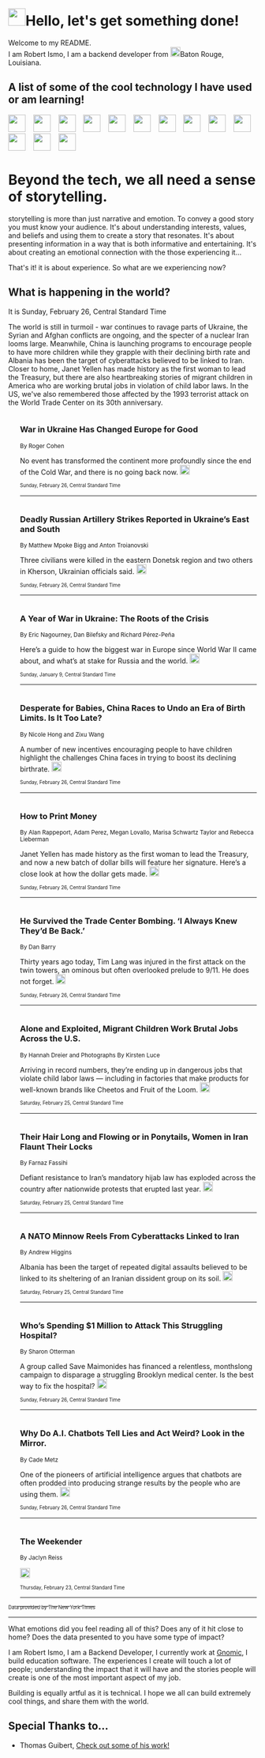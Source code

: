 <h1><img src="https://emojis.slackmojis.com/emojis/images/1643514375/3493/hot-coffee.gif?1643514375" width="35"/>Hello, let's get something done!</h1>

<p>Welcome to my README.<br/>
I am Robert Ismo, I am a backend developer from <img src="https://emojis.slackmojis.com/emojis/images/1638395689/50435/moulin_rouge.png?1638395689" width="20"/>Baton Rouge, Louisiana.</p>
<h2>A list of some of the cool technology I have used or am learning!</h2>
<p>
<img src="https://emojis.slackmojis.com/emojis/images/1643516091/21142/meow_bongotap.gif?1643516091" width="35" alt="">
<img src="https://img.shields.io/badge/Favorite%20Frontend%20Framework-SvelteKit-f83903" alt="">
<img src="https://img.shields.io/badge/Second%20Favorite-Vue-40b581" alt="">
<img src="https://img.shields.io/badge/Most%20Used%20Runtime-Nodejs-78b061" alt="">
<img src="https://emojis.slackmojis.com/emojis/images/1643517416/34482/fire.gif?1643517416" width="35" alt="">
<img src="https://img.shields.io/badge/Javascript%20But%20Better-Typescript-0078ca" alt="">
<img src="https://img.shields.io/badge/Favorite%20Language-Elixir-3e244d" alt="">
<img src="https://img.shields.io/badge/Containerize%20Everything-Docker-6ac9ef" alt="">
<img src="https://emojis.slackmojis.com/emojis/images/1643514596/5999/meow_party.gif?1643514596" width="35" alt="">
<img src="https://img.shields.io/badge/API%20Love%20Language-Graphql-de32a5" alt="">
<img src="https://img.shields.io/badge/Our%20Favorite%20Version%20Controller-Git-e94f33" alt="">
<img src="https://img.shields.io/badge/Favorite%20Database-Redis-d42d1d" alt="">
<img src="https://emojis.slackmojis.com/emojis/images/1643514559/5584/deployparrot.gif?1643514559" width="35" alt="">
<img src="https://img.shields.io/badge/Container%20Interstate-RabbitMQ-f66200" alt="">
<img src="https://img.shields.io/badge/Gotta%20Learn-Kubernetes-316adf" alt="">
<img src="https://img.shields.io/badge/Really%20Mature%20Now-WASM-654fef" alt="">
<img src="https://emojis.slackmojis.com/emojis/images/1666642497/61942/dance_vibe.gif?1666642497" width="35" alt="">
<img src="https://img.shields.io/badge/For%20My%20M1-ARM64-657d96" alt="">
<img src="https://img.shields.io/badge/Loving%20This%20So%20Much-TailwindCSS-17bcb5" alt="">
<img src="https://img.shields.io/badge/Cool%20Build%20Tool-Vite-f9cb24" alt="">
<img src="https://emojis.slackmojis.com/emojis/images/1669231376/62819/working-on-it.gif?1669231376" width="35" alt="">
<img src="https://img.shields.io/badge/Fun%20and%20Easy%20Database-MongoDB-5f8c49" alt="">
<img src="https://img.shields.io/badge/JS%20Life%20Support-NPM-c73737" alt="">
<img src="https://img.shields.io/badge/I%20Liked%20It-DynamoDB-0073b9" alt="">
<img src="https://emojis.slackmojis.com/emojis/images/1643514045/46/question.gif?1643514045" width="35" alt="">
<img src="https://img.shields.io/badge/cool-React-60d6f9" alt="">
<img src="https://img.shields.io/badge/Future%20Big%20Project-Lambda-f37e00" alt="">
<img src="https://img.shields.io/badge/NPM%20But%20Better-PNPM-f1aa07" alt="">
<img src="https://emojis.slackmojis.com/emojis/images/1643514943/9662/fbwow.gif?1643514943" width="35" alt="">
<img src="https://img.shields.io/badge/First%20Language-C-662079" alt="">
<img src="https://img.shields.io/badge/Where%20I%20Deploy%20Frontend-Vercel-000000" alt="">
<img src="https://img.shields.io/badge/Who%20Does%20not%20Want%20an%20App-Swift-f9492a" alt="">
<img src="https://emojis.slackmojis.com/emojis/images/1643514058/151/javascript.png?1643514058" width="35" alt="">
<img src="https://img.shields.io/badge/cool-Python-fbd542" alt="">
<img src="https://img.shields.io/badge/Favorite%20Something-Stripe-656cdc" alt="">
<img src="https://img.shields.io/badge/Of%20Course-HTML5-ed6327" alt="">
<img src="https://emojis.slackmojis.com/emojis/images/1660415405/60731/bomb.gif?1660415405" width="35" alt="">
<img src="https://img.shields.io/badge/hate-CSS-2964ec" alt="">
<img src="https://img.shields.io/badge/Learning-CircleCI-141215" alt="">
<img src="https://img.shields.io/badge/Learning-Rust-fbbb3b" alt="">
<img src="https://emojis.slackmojis.com/emojis/images/1660415397/60712/writing-hand.gif?1660415397" width="35" alt="">
<img src="https://img.shields.io/badge/Dev%20Browser%20of%20Choice-Firefox-cc4e26" alt="">
<img src="https://img.shields.io/badge/Recoverying%20From%20Windows-UNIX-1781e3" alt="">
<img src="https://img.shields.io/badge/LOVE-LogSeq-90c1c2" alt="">
<img src="https://emojis.slackmojis.com/emojis/images/1643514066/223/kirby.gif?1643514066" width="35" alt="">
<img src="https://img.shields.io/badge/Daily%20Driver-MacOS-e6e6e8" alt="">
<img src="https://img.shields.io/badge/Git%20Server-Github-000000" alt="">
<img src="https://img.shields.io/badge/enjoyable-EC2-f17428" alt="">
<img src="https://emojis.slackmojis.com/emojis/images/1643514239/2069/excited.gif?1643514239" width="35" alt="">
</p>
<h1>Beyond the tech, we all need a sense of storytelling.</h1>
<p>storytelling is more than just narrative and emotion. To convey a good story you must know your audience. It's about understanding interests, values, and beliefs and using them to create a story that resonates. It's about presenting information in a way that is both informative and entertaining. It's about creating an emotional connection with the those experiencing it...</p>
<p>That's it! it is about experience. So what are we experiencing now?</p>
<h2>What is happening in the world?</h2>
<p>It is Sunday, February 26, Central Standard Time</p>
<p>
The world is still in turmoil - war continues to ravage parts of Ukraine, the Syrian and Afghan conflicts are ongoing, and the specter of a nuclear Iran looms large. Meanwhile, China is launching programs to encourage people to have more children while they grapple with their declining birth rate and Albania has been the target of cyberattacks believed to be linked to Iran. Closer to home, Janet Yellen has made history as the first woman to lead the Treasury, but there are also heartbreaking stories of migrant children in America who are working brutal jobs in violation of child labor laws. In the US, we&#39;ve also remembered those affected by the 1993 terrorist attack on the World Trade Center on its 30th anniversary.</p>
<ol>
<img src="https://img.shields.io/badge/-world-blue" alt="">
<h3>War in Ukraine Has Changed Europe for Good</h3>
<sub>By Roger Cohen</sub>
<p>No event has transformed the continent more profoundly since the end of the Cold War, and there is no going back now.  <a href="https://nyti.ms/3IW2a0i"><img src="https://developer.nytimes.com/files/poweredby_nytimes_30b.png?v=1583354208352" height="20"></a></p>
<sub><sub>Sunday, February 26, Central Standard Time</sub></sub>
<hr/>
<img src="https://img.shields.io/badge/-world-blue" alt="">
<h3>Deadly Russian Artillery Strikes Reported in Ukraine’s East and South</h3>
<sub>By Matthew Mpoke Bigg and Anton Troianovski</sub>
<p>Three civilians were killed in the eastern Donetsk region and two others in Kherson, Ukrainian officials said.  <a href="https://nyti.ms/3IvHOtm"><img src="https://developer.nytimes.com/files/poweredby_nytimes_30b.png?v=1583354208352" height="20"></a></p>
<sub><sub>Sunday, February 26, Central Standard Time</sub></sub>
<hr/>
<img src="https://img.shields.io/badge/-world-blue" alt="">
<h3>A Year of War in Ukraine: The Roots of the Crisis</h3>
<sub>By Eric Nagourney, Dan Bilefsky and Richard Pérez-Peña</sub>
<p>Here’s a guide to how the biggest war in Europe since World War II came about, and what’s at stake for Russia and the world.  <a href="https://nyti.ms/3KEHhWk"><img src="https://developer.nytimes.com/files/poweredby_nytimes_30b.png?v=1583354208352" height="20"></a></p>
<sub><sub>Sunday, January 9, Central Standard Time</sub></sub>
<hr/>
<img src="https://img.shields.io/badge/-world-blue" alt="">
<h3>Desperate for Babies, China Races to Undo an Era of Birth Limits. Is It Too Late?</h3>
<sub>By Nicole Hong and Zixu Wang</sub>
<p>A number of new incentives encouraging people to have children highlight the challenges China faces in trying to boost its declining birthrate.  <a href="https://nyti.ms/3IuEQFr"><img src="https://developer.nytimes.com/files/poweredby_nytimes_30b.png?v=1583354208352" height="20"></a></p>
<sub><sub>Sunday, February 26, Central Standard Time</sub></sub>
<hr/>
<img src="https://img.shields.io/badge/-us-blue" alt="">
<h3>How to Print Money</h3>
<sub>By Alan Rappeport, Adam Perez, Megan Lovallo, Marisa Schwartz Taylor and Rebecca Lieberman</sub>
<p>Janet Yellen has made history as the first woman to lead the Treasury, and now a new batch of dollar bills will feature her signature. Here’s a close look at how the dollar gets made.  <a href="https://nyti.ms/3m9iVw7"><img src="https://developer.nytimes.com/files/poweredby_nytimes_30b.png?v=1583354208352" height="20"></a></p>
<sub><sub>Sunday, February 26, Central Standard Time</sub></sub>
<hr/>
<img src="https://img.shields.io/badge/-nyregion-blue" alt="">
<h3>He Survived the Trade Center Bombing. ‘I Always Knew They’d Be Back.’</h3>
<sub>By Dan Barry</sub>
<p>Thirty years ago today, Tim Lang was injured in the first attack on the twin towers, an ominous but often overlooked prelude to 9&#x2F;11. He does not forget.  <a href="https://nyti.ms/3m6WojA"><img src="https://developer.nytimes.com/files/poweredby_nytimes_30b.png?v=1583354208352" height="20"></a></p>
<sub><sub>Sunday, February 26, Central Standard Time</sub></sub>
<hr/>
<img src="https://img.shields.io/badge/-us-blue" alt="">
<h3>Alone and Exploited, Migrant Children Work Brutal Jobs Across the U.S.</h3>
<sub>By Hannah Dreier and Photographs By Kirsten Luce</sub>
<p>Arriving in record numbers, they’re ending up in dangerous jobs that violate child labor laws — including in factories that make products for well-known brands like Cheetos and Fruit of the Loom.  <a href="https://nyti.ms/3IPNJd9"><img src="https://developer.nytimes.com/files/poweredby_nytimes_30b.png?v=1583354208352" height="20"></a></p>
<sub><sub>Saturday, February 25, Central Standard Time</sub></sub>
<hr/>
<img src="https://img.shields.io/badge/-world-blue" alt="">
<h3>Their Hair Long and Flowing or in Ponytails, Women in Iran Flaunt Their Locks</h3>
<sub>By Farnaz Fassihi</sub>
<p>Defiant resistance to Iran’s mandatory hijab law has exploded across the country after nationwide protests that erupted last year.  <a href="https://nyti.ms/41sD8Nq"><img src="https://developer.nytimes.com/files/poweredby_nytimes_30b.png?v=1583354208352" height="20"></a></p>
<sub><sub>Saturday, February 25, Central Standard Time</sub></sub>
<hr/>
<img src="https://img.shields.io/badge/-world-blue" alt="">
<h3>A NATO Minnow Reels From Cyberattacks Linked to Iran</h3>
<sub>By Andrew Higgins</sub>
<p>Albania has been the target of repeated digital assaults believed to be linked to its sheltering of an Iranian dissident group on its soil.  <a href="https://nyti.ms/3xSWUEA"><img src="https://developer.nytimes.com/files/poweredby_nytimes_30b.png?v=1583354208352" height="20"></a></p>
<sub><sub>Saturday, February 25, Central Standard Time</sub></sub>
<hr/>
<img src="https://img.shields.io/badge/-nyregion-blue" alt="">
<h3>Who’s Spending $1 Million to Attack This Struggling Hospital?</h3>
<sub>By Sharon Otterman</sub>
<p>A group called Save Maimonides has financed a relentless, monthslong campaign to disparage a struggling Brooklyn medical center. Is the best way to fix the hospital?  <a href="https://nyti.ms/3Z0nCHh"><img src="https://developer.nytimes.com/files/poweredby_nytimes_30b.png?v=1583354208352" height="20"></a></p>
<sub><sub>Sunday, February 26, Central Standard Time</sub></sub>
<hr/>
<img src="https://img.shields.io/badge/-technology-blue" alt="">
<h3>Why Do A.I. Chatbots Tell Lies and Act Weird? Look in the Mirror.</h3>
<sub>By Cade Metz</sub>
<p>One of the pioneers of artificial intelligence argues that chatbots are often prodded into producing strange results by the people who are using them.  <a href="https://nyti.ms/3IUdo5n"><img src="https://developer.nytimes.com/files/poweredby_nytimes_30b.png?v=1583354208352" height="20"></a></p>
<sub><sub>Sunday, February 26, Central Standard Time</sub></sub>
<hr/>
<img src="https://img.shields.io/badge/-briefing-blue" alt="">
<h3>The Weekender</h3>
<sub>By Jaclyn Reiss</sub>
<p>  <a href="https://nyti.ms/3xOcYav"><img src="https://developer.nytimes.com/files/poweredby_nytimes_30b.png?v=1583354208352" height="20"></a></p>
<sub><sub>Thursday, February 23, Central Standard Time</sub></sub>
<hr/>
</ol>
<a href="https://developer.nytimes.com"><sub><sub>Data provided by The New York Times</sub></sub></a>
<hr/>
<p>What emotions did you feel reading all of this? Does any of it hit close to home? Does the data presented to you have some type of impact?</p>
<p>I am Robert Ismo, I am a Backend Developer, I currently work at <a href="https://gnomic.education/">Gnomic</a>, I build education software. The experiences I create will touch a lot of people; understanding the impact that it will have and the stories people will create is one of the most important aspect of my job.</p>
<p>Building is equally artful as it is technical. I hope we all can build extremely cool things, and share them with the world.</p>
<h2>Special Thanks to...</h2>
<ul>
<li>Thomas Guibert, <a href="https://github.com/thmsgbrt/thmsgbrt">Check out some of his work!</a></li>
</ul>